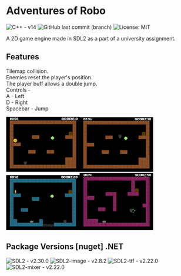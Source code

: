 # Adventures of Robo
![C++ - v14](https://img.shields.io/badge/C++_v14-00599C?logo=Cplusplus)
![GitHub last commit (branch)](https://img.shields.io/github/last-commit/TxbiG/Adventures-of-robo?style=flat&color=578B34)
![License: MIT](https://img.shields.io/badge/License-MIT-578B34)

A 2D game engine made in SDL2 as a part of a university assignment.

## Features
Tilemap collision.  
Enemies reset the player's position.  
The player buff allows a double jump.  
Controls -  
A - Left  
D - Right  
Spacebar - Jump
  

<img width=200px src="img/Image2.png" /><img width=200px src="img/Image3.png" /><img width=200px src="img/Image4.png" /><img width=200px src="img/Image1.png" />

## Package Versions [nuget] .NET
![SDL2 - v2.30.0](https://img.shields.io/badge/SDL2_v2.30.0-2C4F7C)
![SDL2-image - v2.8.2](https://img.shields.io/badge/SDL2_image_v2.8.2-2C4F7C)
![SDL2-ttf - v2.22.0](https://img.shields.io/badge/SDL2_ttf_v2.22.0-2C4F7C)
![SDL2-mixer - v2.22.0](https://img.shields.io/badge/SDL2_mixer_v2.8.2-2C4F7C)
